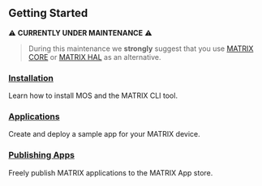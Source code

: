 ## Getting Started
⚠️ **CURRENTLY UNDER MAINTENANCE** ⚠️
> During this maintenance we **strongly** suggest that you use [MATRIX CORE](../matrix-core/overview) or [MATRIX HAL](../matrix-hal/overview) as an alternative.

<h3><a href="installation">Installation</a>
</h3>
Learn how to install MOS and the MATRIX CLI tool.

<h3 style="padding-top:0"><a href="applications">Applications</a>
</h3>
Create and deploy a sample app for your MATRIX device.

<h3 style="padding-top:0"><a href="publishing">Publishing Apps</a>
</h3>
Freely publish MATRIX applications to the MATRIX App store.